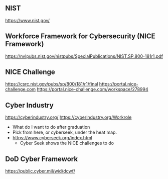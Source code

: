 
## NIST
https://www.nist.gov/

## Workforce Framework for Cybersecurity (NICE Framework)
https://nvlpubs.nist.gov/nistpubs/SpecialPublications/NIST.SP.800-181r1.pdf
## NICE Challenge
https://csrc.nist.gov/pubs/sp/800/181/r1/final
https://portal.nice-challenge.com
https://portal.nice-challenge.com/workspace/278994


## Cyber Industry
https://cyberindustry.org/
https://cyberindustry.org/Workrole
- What do I want to do after graduation
- Pick from here, or cyberseek, under the heat map.
- https://www.cyberseek.org/index.html
	- Cyber Seek shows the NICE challenges to do

## DoD Cyber Framework
https://public.cyber.mil/wid/dcwf/

